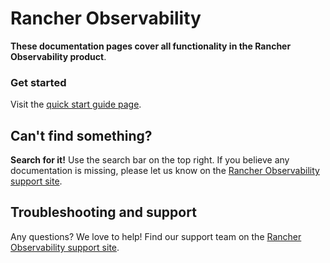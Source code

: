 # Rancher Observability

**These documentation pages cover all functionality in the Rancher Observability product**.

### Get started

Visit the [quick start guide page](https://docs.stackstate.com/get-started/k8s-quick-start-guide).


## Can't find something?

**Search for it!** Use the search bar on the top right.
If you believe any documentation is missing, please let us know on the [Rancher Observability support site](http://support.stackstate.com/).

## Troubleshooting and support

Any questions? We love to help! Find our support team on the [Rancher Observability support site](http://support.stackstate.com/).

